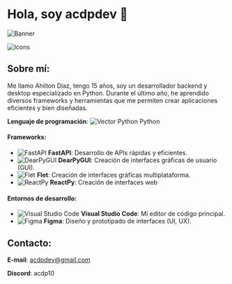 # Hola, soy acdpdev 👋

![Banner](https://github.com/ACDPDEV/acdpdev/assets/174844847/9cb9302f-f0fd-4045-8636-5c6e0ac73fc6)

![Icons](https://github.com/user-attachments/assets/e47722b4-4b93-4209-aab0-a69b0b9dec54)

## Sobre mí:
Me llamo Ahilton Díaz, tengo 15 años, soy un desarrollador backend y desktop especializado en Python. Durante el último año, he aprendido diversos frameworks y herramientas que me permiten crear aplicaciones eficientes y bien diseñadas.

**Lenguaje de programación**: ![Vector Python](https://github.com/user-attachments/assets/3fbd09a4-c114-4e40-8e23-2ff487ccfc88) Python

#### Frameworks:
- ![FastAPI](https://github.com/user-attachments/assets/bf11e485-e45f-4827-8706-1e0d2bb603b5) **FastAPI**: Desarrollo de APIs rápidas y eficientes.
- ![DearPyGUI](https://github.com/user-attachments/assets/9bc0c933-039f-45a5-910e-7aba606a868b) **DearPyGUI**: Creación de interfaces gráficas de usuario (GUI).
- ![Flet](https://github.com/user-attachments/assets/c6f61857-6222-4fdf-b3c0-b34ca5b059d7) **Flet**: Creación de interfaces gráficas multiplataforma.
- ![ReactPy](https://github.com/user-attachments/assets/81ae72ec-24d4-41a8-80a8-0c13fa4b1775) **ReactPy**: Creación de interfaces web

#### Entornos de desarrollo:
- ![Visual Studio Code](https://github.com/user-attachments/assets/d500a816-77b0-4e0b-b725-dd519bf5bf98) **Visual Studio Code**: Mi editor de código principal.
- ![Figma](https://github.com/user-attachments/assets/88a01e4b-b695-46ab-aa68-b768a4d1f0dd) **Figma**: Diseño y prototipado de interfaces (UI, UX).

## Contacto:
**E-mail**: acdpdev@gmail.com

**Discord**: acdp10
